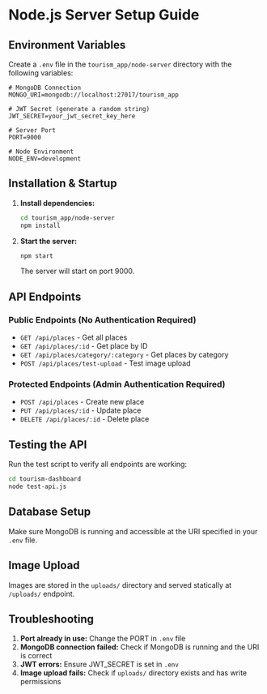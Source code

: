 # Node.js Server Setup Guide

## Environment Variables

Create a `.env` file in the `tourism_app/node-server` directory with the following variables:

```env
# MongoDB Connection
MONGO_URI=mongodb://localhost:27017/tourism_app

# JWT Secret (generate a random string)
JWT_SECRET=your_jwt_secret_key_here

# Server Port
PORT=9000

# Node Environment
NODE_ENV=development
```

## Installation & Startup

1. **Install dependencies:**
   ```bash
   cd tourism_app/node-server
   npm install
   ```

2. **Start the server:**
   ```bash
   npm start
   ```

   The server will start on port 9000.

## API Endpoints

### Public Endpoints (No Authentication Required)
- `GET /api/places` - Get all places
- `GET /api/places/:id` - Get place by ID
- `GET /api/places/category/:category` - Get places by category
- `POST /api/places/test-upload` - Test image upload

### Protected Endpoints (Admin Authentication Required)
- `POST /api/places` - Create new place
- `PUT /api/places/:id` - Update place
- `DELETE /api/places/:id` - Delete place

## Testing the API

Run the test script to verify all endpoints are working:

```bash
cd tourism-dashboard
node test-api.js
```

## Database Setup

Make sure MongoDB is running and accessible at the URI specified in your `.env` file.

## Image Upload

Images are stored in the `uploads/` directory and served statically at `/uploads/` endpoint.

## Troubleshooting

1. **Port already in use:** Change the PORT in `.env` file
2. **MongoDB connection failed:** Check if MongoDB is running and the URI is correct
3. **JWT errors:** Ensure JWT_SECRET is set in `.env`
4. **Image upload fails:** Check if `uploads/` directory exists and has write permissions
